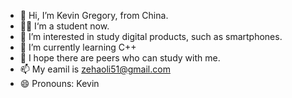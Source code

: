 - 👋 Hi, I’m Kevin Gregory, from China.
- 👨‍🎓 I‘m a student now.
- 👀 I’m interested in study digital products, such as smartphones.
- 🌱 I’m currently learning C++
- 💞️ I hope there are peers who can study with me.
- 📫 My eamil is zehaoli51@gmail.com
- 😄 Pronouns: Kevin

<!---
605667559/605667559 is a ✨ special ✨ repository because its `README.md` (this file) appears on your GitHub profile.
You can click the Preview link to take a look at your changes.
--->
